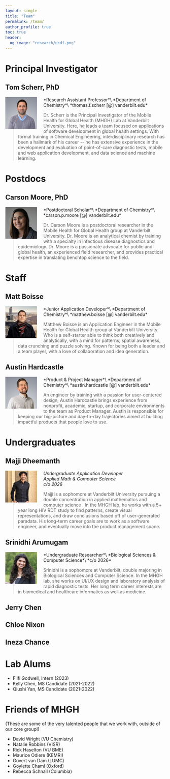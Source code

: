 ```yaml
---
layout: single
title: "Team"
permalink: /team/
author_profile: true
toc: true
header:
  og_image: "research/ecdf.png"
---
```


# Principal Investigator
## Tom Scherr, PhD

<img src="/images/team/Tom-Scherr.png" style="display: block; margin: auto; width: 100px; float: left; margin-right: 20px;" />
*Research Assistant Professor*\
*Department of Chemistry*\
*thomas.f.scherr [@] vanderbilt.edu*

> Dr. Scherr is the Principal Investigator of the Mobile Health for Global Health (MHGH) Lab  at Vanderbilt University. Here, he leads a team focused on applications of software development in global health settings. With formal training in Chemical Engineering, interdisciplinary research has been a hallmark of his career -- he has extensive experience in the development and evaluation of point-of-care diagnostic tests, mobile and web application development, and data science and machine learning.

# Postdocs
## Carson Moore, PhD
<img src="/images/team/Carson.jpeg" style="display: block; margin: auto; width: 100px; float: left; margin-right: 20px;" />
*Postdoctoral Scholar*\
*Department of Chemistry*\
*carson.p.moore [@] vanderbilt.edu*

> Dr. Carson Moore is a postdoctoral researcher in the Mobile Health for Global Health group at Vanderbilt University. Dr. Moore is an analytical chemist by training with a specialty in infectious disease diagnostics and epidemiology. Dr. Moore is a passionate advocate for public and global health, an experienced field researcher, and provides practical expertise in translating benchtop science to the field.

# Staff

## Matt Boisse
<img src="/images/team/Matt.jpeg" style="display: block; margin: auto; width: 100px; float: left; margin-right: 20px;" />
*Junior Application Developer*\
*Department of Chemistry*\
*matthew.boisse [@] vanderbilt.edu*

> Matthew Boisse is an Application Engineer  in the Mobile Health for Global Health group at Vanderbilt University. Who is a self-starter able to think both creatively and analytically, with a mind for patterns, spatial awareness, data crunching and puzzle solving. Known for being both a leader and a team player, with a love of collaboration and idea generation.

## Austin Hardcastle
<img src="/images/team/Austin.png" style="display: block; margin: auto; width: 100px; float: left; margin-right: 20px;" />
*Product & Project Manager*\
*Department of Chemistry*\
*austin.hardcastle [@] vanderbilt.edu*

> An engineer by training with a passion for user-centered design, Austin Hardcastle brings experience from nonprofit, academic, startup, and corporate environments to the team as Product Manager. Austin is responsible for keeping our big-picture and day-to-day trajectories aimed at building impactful products that people love to use.

# Undergraduates
## Majji Dheemanth
<img src="/images/team/Majji.jpeg" style="display: block; margin: auto; width: 100px; float: left; margin-right: 20px;" />

*Undergraduate Application Developer*\
*Applied Math & Computer Science*\
*c/o 2026*

> Majji is a sophomore at Vanderbilt University pursuing a double concentration in applied mathematics and computer science . In the MHGH lab, he works with a 5+ year long HIV RDT study to find patterns, create visual representations, and draw conclusions based off of user-generated paradata. His long-term career goals are to work as a software engineer, and eventually move into the product management space.

## Srinidhi Arumugam  
<img src="/images/team/Srinidhi.jpg" style="display: block; margin: auto; width: 100px; float: left; margin-right: 20px;" />
*Undergraduate Researcher*\
*Biological Sciences & Computer Science*\
*c/o 2026*

> Srinidhi is a sophomore at Vanderbilt, double majoring in Biological Sciences and Computer Science. In the MHGH lab, she works on UI/UX design and laboratory analysis of rapid diagnostic tests. Her long term career interests are in biomedical and healthcare informatics as well as medicine.
                              
## Jerry Chen
## Chloe Nixon
## Ineza Chance


# Lab Alums
* Fiifi Godwell, Intern (2023)
* Kelly Chen, MS Candidate (2021-2022)
* Qiushi Yan, MS Candidate (2021-2022)

# Friends of MHGH
(These are some of the very talented people that we work with, outside of our core group!)
* David Wright (VU Chemistry)
* Natalie Robbins (VISR)
* Rick Haselton (VU BME)
* Maurice Odiere (KEMRI)
* Govert van Dam (LUMC)
* Goylette Chami (Oxford)
* Rebecca Schnall (Columbia)
